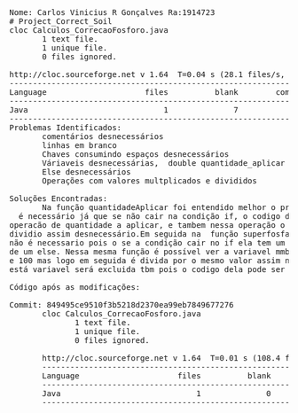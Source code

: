 <pre>
Nome: Carlos Vinicius R Gonçalves Ra:1914723
# Project_Correct_Soil
cloc Calculos_CorrecaoFosforo.java
       1 text file.
       1 unique file.
       0 files ignored.

http://cloc.sourceforge.net v 1.64  T=0.04 s (28.1 files/s, 1741.7 lines/s)
-------------------------------------------------------------------------------
Language                     files          blank        comment           code
-------------------------------------------------------------------------------
Java                             1              7              2             53
-------------------------------------------------------------------------------
Problemas Identificados:
       comentários desnecessários
       linhas em branco
       Chaves consumindo espaços desnecessários
       Váriaveis desnecessárias,  double quantidade_aplicar ,teor_p2O5, mmb24.
       Else desnecessários
       Operações com valores multplicados e divididos
       
Soluções Encontradas:
       Na função quantidadeAplicar foi entendido melhor o problema e foi observado que o else não<br>  é necessário já que se não cair na condição if, o codigo deve retornar mesmo a <br>operacão de quantidade a aplicar, e tambem nessa operação o valor 100 é multiplicado e <br>dividio assim desnecessário.Em seguida na  função superfosfato_Simples tem um Else que <br>não é necessario pois o se a condição cair no if ela tem um retorno assim não é preciso <br>de um else. Nessa mesma função é possível ver a variavel mmb24 é multiplicada por 2,42 <br>e 100 mas logo em seguida é divida por o mesmo valor assim não é necessário este valor, <br>está variavel será excluida tbm pois o codigo dela pode ser colocado direto. 

Código após as modificações:

Commit: 849495ce9510f3b5218d2370ea99eb7849677276
       cloc Calculos_CorrecaoFosforo.java
              1 text file.
              1 unique file.
              0 files ignored.

       http://cloc.sourceforge.net v 1.64  T=0.01 s (108.4 files/s, 4009.5 lines/s)
       -------------------------------------------------------------------------------
       Language                     files          blank        comment           code
       -------------------------------------------------------------------------------
       Java                             1              0              0             37
       -------------------------------------------------------------------------------
 <pre>
